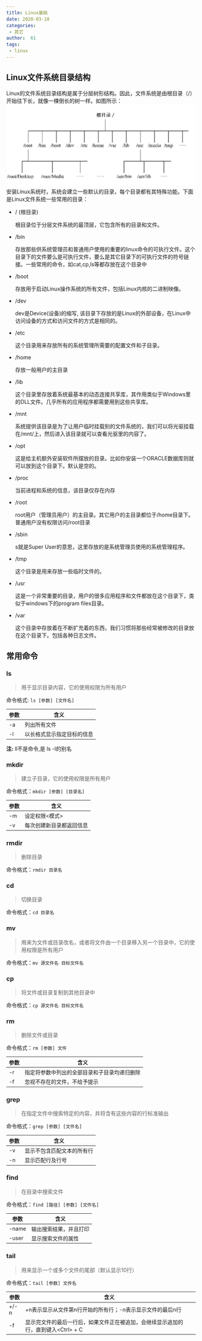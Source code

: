 ```yaml
---
title: Linux基础
date: 2020-03-10
categories:
 - 其它
author:  61
tags:
 - linux
---
```


## Linux文件系统目录结构

 Linux的文件系统目录结构是属于分层树形结构。因此，文件系统是由根目录（/）开始往下长，就像一棵倒长的树一样。如图所示：
![](./imgs/linux_file_structure.png)
    安装Linux系统时，系统会建立一些默认的目录，每个目录都有其特殊功能。下面是Linux文件系统一些常用的目录：
- / (根目录)

    根目录位于分层文件系统的最顶层，它包含所有的目录和文件。

- /bin

    存放那些供系统管理员和普通用户使用的重要的linux命令的可执行文件。这个目录下的文件要么是可执行文件，要么是其它目录下的可执行文件的符号链接。一些常用的命令，如cat,cp,ls等都存放在这个目录中

- /boot

    存放用于启动Linux操作系统的所有文件，包括Linux内核的二进制映像。

- /dev

    dev是Device(设备)的缩写, 该目录下存放的是Linux的外部设备，在Linux中访问设备的方式和访问文件的方式是相同的。

- /etc

    这个目录用来存放所有的系统管理所需要的配置文件和子目录。

- /home

    存放一般用户的主目录

- /lib

    这个目录里存放着系统最基本的动态连接共享库，其作用类似于Windows里的DLL文件。几乎所有的应用程序都需要用到这些共享库。

- /mnt

    系统提供该目录是为了让用户临时挂载别的文件系统的，我们可以将光驱挂载在/mnt/上，然后进入该目录就可以查看光驱里的内容了。

- /opt

    这是给主机额外安装软件所摆放的目录。比如你安装一个ORACLE数据库则就可以放到这个目录下。默认是空的。

- /proc

    当前进程和系统的信息，该目录仅存在内存

- /root

    root用户（管理员用户）的主目录。其它用户的主目录都位于/home目录下。普通用户没有权限访问/root目录

- /sbin

    s就是Super User的意思，这里存放的是系统管理员使用的系统管理程序。

- /tmp

    这个目录是用来存放一些临时文件的。

- /usr

     这是一个非常重要的目录，用户的很多应用程序和文件都放在这个目录下，类似于windows下的program files目录。

 - /var

    这个目录中存放着在不断扩充着的东西，我们习惯将那些经常被修改的目录放在这个目录下。包括各种日志文件。

## 常用命令

### ls

> 用于显示目录内容，它的使用权限为所有用户

命令格式: `ls [参数] [文件名]`

|参数|含义|
|----|----|
|-a|列出所有文件|
|-l|以长格式显示指定目标的信息|
**注:** ll不是命令,是 ls -l的别名

### mkdir

> 建立子目录，它的使用权限是所有用户

命令格式：`mkdir [参数] [目录名]`

|参数|含义|
|----|----|
|-m|设定权限<模式>|
|-v|每次创建新目录都返回信息|

### rmdir

> 删除目录

命令格式：`rmdir 目录名`

### cd

> 切换目录

命令格式：`cd 目录名`

### mv

> 用来为文件或目录改名，或者将文件由一个目录移入另一个目录中，它的使用权限是所有用户

命令格式：`mv 源文件名 目标文件名`

### cp

> 将文件或目录复制到其他目录中

命令格式：`cp 源文件名 目标文件名`

### rm

> 删除文件或目录

命令格式：`rm [参数] 文件`

|参数|含义|
|----|----|
|-r|指定将参数中列出的全部目录和子目录均递归删除|
|-f|忽视不存在的文件，不给予提示|

### grep

> 在指定文件中搜索特定的内容，并将含有这些内容的行标准输出

命令格式：`grep [参数] [文件名]`

|参数|含义|
|----|----|
|-v|显示不包含匹配文本的所有行|
|-n|显示匹配行及行号|

### find

> 在目录中搜索文件

命令格式：`find [路径] [参数] [文件名]`

|参数|含义|
|----|----|
|-name|输出搜索结果，并且打印|
|-user|显示搜索文件的属性|

### tail

> 用来显示一个或多个文件的尾部（默认显示10行）

命令格式：`tail [参数] 文件名`

|参数|含义|
|----|----|
|  \+\/\-n |+n表示显示从文件第n行开始的所有行；-n表示显示文件的最后n行|
| \-f |显示完文件的最后一行后，如果文件正在被追加，会继续显示追加的行，直到键入\<Ctrl\> \+ C |


